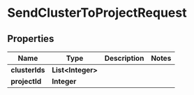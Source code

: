 

# SendClusterToProjectRequest


## Properties

| Name | Type | Description | Notes |
|------------ | ------------- | ------------- | -------------|
|**clusterIds** | **List&lt;Integer&gt;** |  |  |
|**projectId** | **Integer** |  |  |



